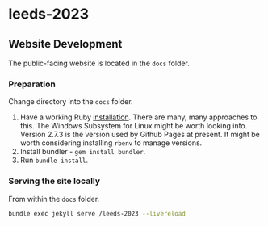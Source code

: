 # leeds-2023


## Website Development

The public-facing website is located in the `docs` folder.

### Preparation

Change directory into the `docs` folder.

1. Have a working Ruby [installation](https://www.ruby-lang.org/en/documentation/installation/).
   There are many, many approaches to this.
   The Windows Subsystem for Linux might be worth looking into.
   Version 2.7.3 is the version used by Github Pages at present.
   It might be worth considering installing `rbenv` to manage versions.
2. Install bundler - `gem install bundler`.
3. Run `bundle install`.

### Serving the site locally

From within the `docs` folder.

```bash
bundle exec jekyll serve /leeds-2023 --livereload
```